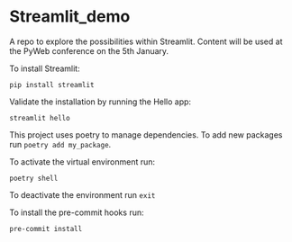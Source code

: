 # Streamlit_demo
A repo to explore the possibilities within Streamlit. Content will be used at the PyWeb conference on the 5th January.

To install Streamlit:
```
pip install streamlit
```

Validate the installation by running the Hello app:
```
streamlit hello
```

This project uses poetry to manage dependencies. To add new packages run `poetry add my_package`.

To activate the virtual environment run:

```
poetry shell
```

To deactivate the environment run `exit`

To install the pre-commit hooks run:
```
pre-commit install
```